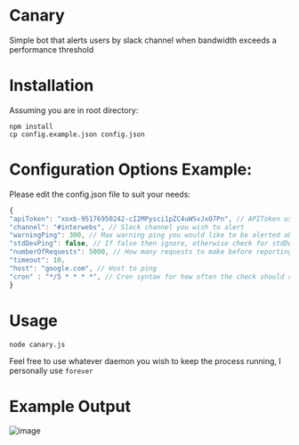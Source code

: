 # Canary
Simple bot that alerts users by slack channel when bandwidth exceeds a performance threshold

# Installation
Assuming you are in root directory:
```
npm install
cp config.example.json config.json
```

# Configuration Options Example:
Please edit the config.json file to suit your needs:
```js
{
"apiToken": "xoxb-95176950242-cI2MPysci1pZC4uWSvJxO7Pn", // APIToken used for Slack 
"channel": "#interwebs", // Slack channel you wish to alert
"warningPing": 300, // Max warning ping you would like to be alerted about
"stdDevPing": false, // If false then ignore, otherwise check for stdDev ping as well
"numberOfRequests": 5000, // How many requests to make before reporting back
"timeout": 10,
"host": "google.com", // Host to ping
"cron" : "*/5 * * * *", // Cron syntax for how often the check should run
}
```

# Usage
```
node canary.js
```

Feel free to use whatever daemon you wish to keep the process running, I personally use ```forever```

# Example Output

![image](https://d17oy1vhnax1f7.cloudfront.net/items/22320c2c0u2f0J1y432Z/Screen%20Shot%202017-01-24%20at%201.40.39%20AM.png?v=881cc137)
